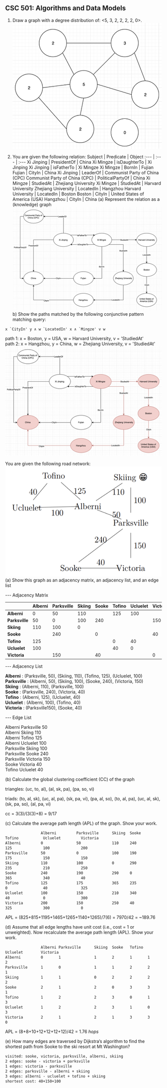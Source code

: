 ## CSC 501: Algorithms and Data Models

1. Draw a graph with a degree distribution of: <5, 3, 2, 2, 2, 2, 0>.
![graph](https://github.com/SiRumCz/CSC_501_Quizzes/blob/master/img/quiz4_q1.png)<br>

2. You are given the following relation:
Subject | Predicate | Object
:--- | :--- | :---
Xi Jinping | PresidentOf | China
Xi Mingze | isDaughterTo | Xi Jinping
Xi Jinping | isFatherTo | Xi Mingze
Xi Mingze | BornIn | Fujian
Fujian | CityIn | China
Xi Jinping | LeaderOf | Communist Party of China (CPC)
Communist Party of China (CPC) | PoliticalPartyOf | China
Xi Mingze | StudiedAt | Zhejiang University
Xi Mingze | StudiedAt | Harvard University
Zhejiang University | LocatedIn | Hangzhou
Harvard University | LocatedIn | Boston
Boston | CityIn | United States of America (USA)
Hangzhou | CityIn | China
(a) Represent the relation as a (knowledge) graph
![graph](https://github.com/SiRumCz/CSC_501_Quizzes/blob/master/img/quiz4_q2a.png)<br>
b) Show the paths matched by the following conjunctive pattern matching query:
```
x `CityIn' y ∧ w `LocatedIn' x ∧ `Mingze' v w
```
path 1: x = Boston, y = USA, w = Harvard University, v = 'StudiedAt'<br>
path 2: x = Hangzhou, y = China, w = Zhejiang University, v = 'StudiedAt'<br>
![graph](https://github.com/SiRumCz/CSC_501_Quizzes/blob/master/img/quiz4_q2b.png)<br>

You are given the following road network:
![graph](https://github.com/SiRumCz/CSC_501_Quizzes/blob/master/img/quiz4_q3.png)<br>
(a) Show this graph as an adjacency matrix, an adjacency list, and an edge list

--- Adjacency Matrix
        
||Alberni|Parksville|Skiing|Sooke|Tofino|Ucluelet|Victoria|
| :--- | :--- | :--- | :--- | :--- | :--- | :--- | :--- |
|**Alberni**|0|50|110||125|100||
|**Parksville**|50|0|100|240|||150|
|**Skiing**|110|100|0|||||
|**Sooke**||240||0|||40|
|**Tofino**|125||||0|40||
|**Ucluelet**|100||||40|0||
|**Victoria**||150||40|||0|

--- Adjacency List

**Alberni** : (Parksville, 50), (Skiing, 110), (Tofino, 125), (Ucluelet, 100)<br>
**Parksville** : (Alberni, 50), (Skiing, 100), (Sooke, 240), (Victoria, 150)<br>
**Skiing** : (Alberni, 110), (Parksville, 100)<br>
**Sooke** : (Parksville, 240), (Victoria, 40)<br>
**Tofino** : (Alberni, 125), (Ucluelet, 40)<br>
**Ucluelet** : (Alberni, 100), (Tofino, 40)<br>
**Victoria** : (Parksville150), (Sooke, 40)<br>

--- Edge List

Alberni Parksville  50<br>
Alberni Skiing 110<br>
Alberni Tofino 125<br>
Alberni Ucluelet 100<br>
Parksville Skiing 100<br>
Parksville Sooke 240<br>
Parksville Victoria 150<br>
Sooke Victoria 40<br>
Tofino Ucluelet 40<br>

(b) Calculate the global clustering coefficient (CC) of the graph

triangles: (uc, to, al), (al, sk, pa), (pa, so, vi)

triads: (to, al, sk), (uc, al, pa), (sk, pa, vi), (pa, al, so), (to, al, pa), (uc, al, sk), (sk, pa, so), (al, pa, vi)

cc = 3(3)/(3(3)+8) = 9/17

(c) Calculate the average path length (APL) of the graph. Show your work.

```
                Alberni         Parksville      Skiing  Sooke          Tofino           Ucluelet         Victoria  
Alberni         0               50              110     240            125              100              200
Parksville      50              0               100     190            175              150              150
Skiing          110             100             0       290            235              210              250
Sooke           240             190             290     0              365              340              40
Tofino          125             175             365     235            0                40               325
Ucluelet        100             150             210     340            40               0                300
Victoria        200             150             250     40             325              300              0
```
APL = (825+815+1195+1465+1265+1140+1265)/7(6) = 7970/42 = ~189.76

(d) Assume that all edge lengths have unit cost (i.e., cost = 1 or unweighted). Now
recalculate the average path length (APL). Show your work.
```
                Alberni Parksville      Skiing  Sooke   Tofino  Ucluelet        Victoria  
Alberni         0       1               1       2       1       1               2 
Parksville      1       0               1       1       2       2               1
Skiing          1       1               0       2       2       2               2      
Sooke           2       1               2       0       3       3               1         
Tofino          1       2               2       3       0       1               3        
Ucluelet        1       2               2       3       1       0               3       
Victoria        2       1               2       1       3       3               0       
```
APL = (8+8+10+12+12+12+12)/42 = 1.76 *hops*

(e) How many edges are traversed by Dijkstra’s algorithm to find the shortest path
from Sooke to the ski resort at Mt Washington?
```
visited: sooke, victoria, parksville, alberni, skiing
2 edges: sooke - victoria + parksville
1 edges: victoria - parksville
2 edges: parksville - alberni + skiing
3 edges: alberni - ucluelet + tofino + skiing
shortest cost: 40+150+100
```
